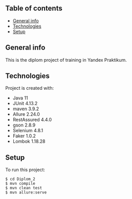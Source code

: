 ## Table of contents
* [General info](#general-info)
* [Technologies](#technologies)
* [Setup](#setup)

## General info
This is the diplom project of training in Yandex Praktikum.

## Technologies
Project is created with:
* Java 11
* JUnit 4.13.2
* maven 3.9.2
* Allure 2.24.0
* RestAssured 4.4.0
* gson 2.8.9
* Selenium 4.8.1
* Faker 1.0.2
* Lombok 1.18.28

## Setup
To run this project:

```
$ cd Diplom_2
$ mvn compile 
$ mvn clean test
$ mvn allure:serve
```
